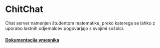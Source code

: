# ChitChat

Chat server namenjen študentom matematike, preko katerega se lahko z uporabo lastnih odjemalcev pogovarjajo s svojimi sošolci.

#### [Dokumentacija vmesnika](./API.md)